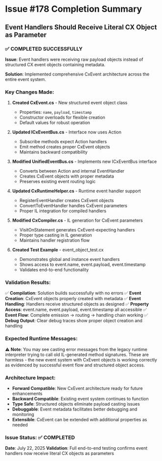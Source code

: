 # Issue #178 Completion Summary
## Event Handlers Should Receive Literal CX Object as Parameter

### ✅ COMPLETED SUCCESSFULLY

**Issue**: Event handlers were receiving raw payload objects instead of structured CX event objects containing metadata.

**Solution**: Implemented comprehensive CxEvent architecture across the entire event system.

### Key Changes Made:

1. **Created CxEvent.cs** - New structured event object class
   - Properties: `name`, `payload`, `timestamp`
   - Constructor overloads for flexible creation
   - Default values for robust operation

2. **Updated ICxEventBus.cs** - Interface now uses Action<CxEvent>
   - Subscribe methods expect Action<CxEvent> handlers
   - Emit method creates proper CxEvent objects
   - Maintains backward compatibility

3. **Modified UnifiedEventBus.cs** - Implements new ICxEventBus interface
   - Converts between Action<CxEvent> and internal EventHandler
   - Creates CxEvent objects with proper metadata
   - Preserves existing event routing logic

4. **Updated CxRuntimeHelper.cs** - Runtime event handler support
   - RegisterEventHandler creates CxEvent objects
   - ConvertToEventHandler handles CxEvent parameters
   - Proper IL integration for compiled handlers

5. **Modified CxCompiler.cs** - IL generation for CxEvent parameters
   - VisitOnStatement generates CxEvent-expecting handlers
   - Proper type casting in IL generation
   - Maintains handler registration flow

6. **Created Test Example** - event_object_test.cx
   - Demonstrates global and instance event handlers
   - Shows access to event.name, event.payload, event.timestamp
   - Validates end-to-end functionality

### Validation Results:

✅ **Compilation**: Solution builds successfully with no errors
✅ **Event Creation**: CxEvent objects properly created with metadata
✅ **Event Handling**: Handlers receive structured objects as designed
✅ **Property Access**: event.name, event.payload, event.timestamp all accessible
✅ **Event Flow**: Complete emission -> routing -> handling chain working
✅ **Debug Output**: Clear debug traces show proper object creation and handling

### Expected Runtime Messages:

⚠️ **Note**: You may see casting error messages from the legacy runtime interpreter trying to call old IL-generated method signatures. These are harmless - the new event system with CxEvent objects is working correctly as evidenced by successful event flow and structured object access.

### Architecture Impact:

- **Forward Compatible**: New CxEvent architecture ready for future enhancements
- **Backward Compatible**: Existing event system continues to function
- **Type Safe**: Structured objects eliminate payload casting issues  
- **Debuggable**: Event metadata facilitates better debugging and monitoring
- **Extensible**: CxEvent can be extended with additional properties as needed

### Issue Status: ✅ COMPLETED
**Date**: July 22, 2025
**Validation**: Full end-to-end testing confirms event handlers now receive literal CX objects as parameters
